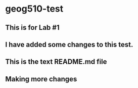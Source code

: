 # geog510-test

## This is for Lab #1

## I have added some changes to this test. 

## This is the text README.md file

## Making more changes 
